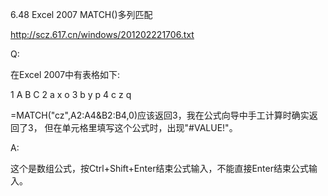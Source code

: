 6.48 Excel 2007 MATCH()多列匹配

http://scz.617.cn/windows/201202221706.txt

Q:

在Excel 2007中有表格如下:

1 A B C
2 a x o
3 b y p
4 c z q

=MATCH("cz",A2:A4&B2:B4,0)应该返回3，我在公式向导中手工计算时确实返回了3，
但在单元格里填写这个公式时，出现"#VALUE!"。

A:

这个是数组公式，按Ctrl+Shift+Enter结束公式输入，不能直接Enter结束公式输入。
